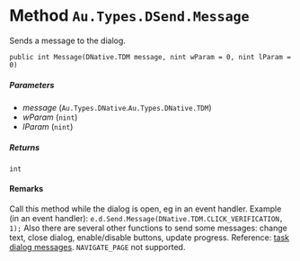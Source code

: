 # Method `Au.Types.DSend.Message`

Sends a message to the dialog.

```
public int Message(DNative.TDM message, nint wParam = 0, nint lParam = 0)
```

##### Parameters

- *message*  (`Au.Types.DNative`.`Au.Types.DNative.TDM`)
- *wParam*  (`nint`)
- *lParam*  (`nint`)

##### Returns

`int`

#### Remarks

Call this method while the dialog is open, eg in an event handler. Example (in an event handler): `e.d.Send.Message(DNative.TDM.CLICK_VERIFICATION, 1);` Also there are several other functions to send some messages: change text, close dialog, enable/disable buttons, update progress. Reference: [task dialog messages](https://www.google.com/search?q=task+dialog+messages+site:microsoft.com). `NAVIGATE_PAGE` not supported.